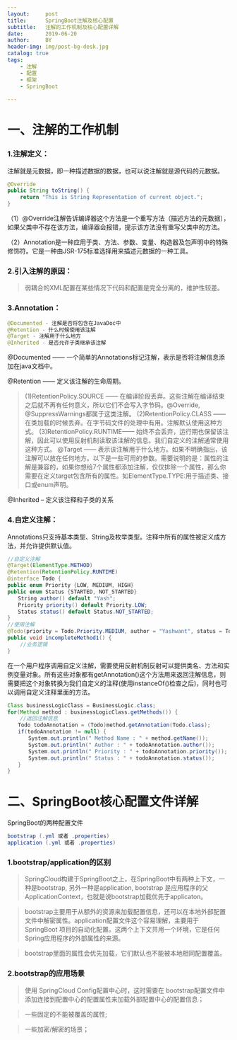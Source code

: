 ```yaml
---
layout:     post
title:      SpringBoot注解及核心配置
subtitle:   注解的工作机制及核心配置详解
date:       2019-06-20
author:     BY
header-img: img/post-bg-desk.jpg
catalog: true
tags:
    - 注解
    - 配置
    - 框架
    - SpringBoot
    
---
```


# 一、注解的工作机制
### 1.注解定义：
注解就是元数据，即一种描述数据的数据，也可以说注解就是源代码的元数据。
```java
@Override
public String toString() {
    return "This is String Representation of current object.";
}
```
（1）@Override注解告诉编译器这个方法是一个重写方法（描述方法的元数据），如果父类中不存在该方法，编译器会报错，提示该方法没有重写父类中的方法。

（2）Annotation是一种应用于类、方法、参数、变量、构造器及包声明中的特殊修饰符。它是一种由JSR-175标准选择用来描述元数据的一种工具。
### 2.引入注解的原因：
>弱耦合的XML配置在某些情况下代码和配置是完全分离的，维护性较差。
### 3.Annotation：
```java
@Documented - 注解是否将包含在JavaDoc中
@Retention - 什么时候使用该注解
@Target - 注解用于什么地方
@Inherited - 是否允许子类继承该注解
```
@Documented —— 一个简单的Annotations标记注解，表示是否将注解信息添加在java文档中。

@Retention —— 定义该注解的生命周期。

>(1)RetentionPolicy.SOURCE —— 在编译阶段丢弃。这些注解在编译结束之后就不再有任何意义，所以它们不会写入字节码。@Override, @SuppressWarnings都属于这类注解。
>(2)RetentionPolicy.CLASS —— 在类加载的时候丢弃。在字节码文件的处理中有用。注解默认使用这种方式。
>(3)RetentionPolicy.RUNTIME—— 始终不会丢弃，运行期也保留该注解，因此可以使用反射机制读取该注解的信息。我们自定义的注解通常使用这种方式。
@Target —— 表示该注解用于什么地方。如果不明确指出，该注解可以放在任何地方。以下是一些可用的参数。需要说明的是：属性的注解是兼容的，如果你想给7个属性都添加注解，仅仅排除一个属性，那么你需要在定义target包含所有的属性。如ElementType.TYPE:用于描述类、接口或enum声明。

@Inherited – 定义该注释和子类的关系
### 4.自定义注解：
Annotations只支持基本类型、String及枚举类型。注释中所有的属性被定义成方法，并允许提供默认值。
```java
//自定义注解
@Target(ElementType.METHOD)
@Retention(RetentionPolicy.RUNTIME)
@interface Todo {
public enum Priority {LOW, MEDIUM, HIGH}
public enum Status {STARTED, NOT_STARTED}
　　String author() default "Yash";
　　Priority priority() default Priority.LOW;
　　Status status() default Status.NOT_STARTED;
}
//使用注解
@Todo(priority = Todo.Priority.MEDIUM, author = "Yashwant", status = Todo.Status.STARTED)
public void incompleteMethod1() {
    //业务逻辑
}
```
在一个用户程序调用自定义注解，需要使用反射机制反射可以提供类名、方法和实例变量对象。所有这些对象都有getAnnotation()这个方法用来返回注解信息，则需要把这个对象转换为我们自定义的注释(使用instanceOf()检查之后)，同时也可以调用自定义注释里面的方法。
```java
Class businessLogicClass = BusinessLogic.class;
for(Method method : businessLogicClass.getMethods()) {
    //返回注解信息
　　Todo todoAnnotation = (Todo)method.getAnnotation(Todo.class);
　　if(todoAnnotation != null) {
　　　　System.out.println(" Method Name : " + method.getName());
　　　　System.out.println(" Author : " + todoAnnotation.author());
　　　　System.out.println(" Priority : " + todoAnnotation.priority());
　　　　System.out.println(" Status : " + todoAnnotation.status());
　　}
}
```
# 二、SpringBoot核心配置文件详解
SpringBoot的两种配置文件
```java
bootstrap (.yml 或者 .properties)
application (.yml 或者 .properties)
```
### 1.bootstrap/application的区别
>SpringCloud构建于SpringBoot之上，在SpringBoot中有两种上下文，一种是bootstrap, 另外一种是application, bootstrap 是应用程序的父ApplicationContext，也就是说bootstrap加载优先于applicaton。

>bootstrap主要用于从额外的资源来加载配置信息，还可以在本地外部配置文件中解密属性。application配置文件这个容易理解，主要用于SpringBoot 项目的自动化配置。这两个上下文共用一个环境，它是任何Spring应用程序的外部属性的来源。

>bootstrap里面的属性会优先加载，它们默认也不能被本地相同配置覆盖。
### 2.bootstrap的应用场景
>使用 SpringCloud Config配置中心时，这时需要在 bootstrap配置文件中添加连接到配置中心的配置属性来加载外部配置中心的配置信息；

>一些固定的不能被覆盖的属性;

>一些加密/解密的场景；

